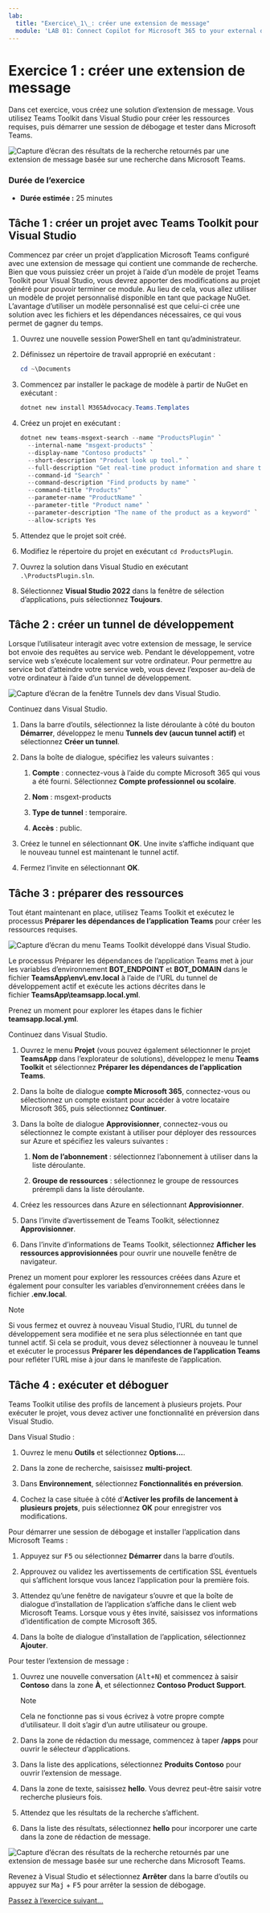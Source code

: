 ```yaml
---
lab:
  title: "Exercice\_1\_: créer une extension de message"
  module: 'LAB 01: Connect Copilot for Microsoft 365 to your external data in real-time with message extension plugins built with .NET and Visual Studio'
---
```


# Exercice 1 : créer une extension de message

Dans cet exercice, vous créez une solution d’extension de message. Vous utilisez Teams Toolkit dans Visual Studio pour créer les ressources requises, puis démarrer une session de débogage et tester dans Microsoft Teams.

![Capture d’écran des résultats de la recherche retournés par une extension de message basée sur une recherche dans Microsoft Teams.](../media/1-search-results.png)

### Durée de l’exercice

  - **Durée estimée :** 25 minutes

## Tâche 1 : créer un projet avec Teams Toolkit pour Visual Studio

Commencez par créer un projet d’application Microsoft Teams configuré avec une extension de message qui contient une commande de recherche. Bien que vous puissiez créer un projet à l’aide d’un modèle de projet Teams Toolkit pour Visual Studio, vous devrez apporter des modifications au projet généré pour pouvoir terminer ce module. Au lieu de cela, vous allez utiliser un modèle de projet personnalisé disponible en tant que package NuGet. L’avantage d’utiliser un modèle personnalisé est que celui-ci crée une solution avec les fichiers et les dépendances nécessaires, ce qui vous permet de gagner du temps.

1. Ouvrez une nouvelle session PowerShell en tant qu’administrateur.

1. Définissez un répertoire de travail approprié en exécutant :

    ```Powershell
    cd ~\Documents
    ```

1. Commencez par installer le package de modèle à partir de NuGet en exécutant :

    ```PowerShell
    dotnet new install M365Advocacy.Teams.Templates
    ```

1. Créez un projet en exécutant :

    ```PowerShell
    dotnet new teams-msgext-search --name "ProductsPlugin" `
      --internal-name "msgext-products" `
      --display-name "Contoso products" `
      --short-description "Product look up tool." `
      --full-description "Get real-time product information and share them in a conversation." `
      --command-id "Search" `
      --command-description "Find products by name" `
      --command-title "Products" `
      --parameter-name "ProductName" `
      --parameter-title "Product name" `
      --parameter-description "The name of the product as a keyword" `
      --allow-scripts Yes
    ```

1. Attendez que le projet soit créé.

1. Modifiez le répertoire du projet en exécutant `cd ProductsPlugin`.

1. Ouvrez la solution dans Visual Studio en exécutant `.\ProductsPlugin.sln`.

1. Sélectionnez **Visual Studio 2022** dans la fenêtre de sélection d’applications, puis sélectionnez **Toujours**.

## Tâche 2 : créer un tunnel de développement

Lorsque l’utilisateur interagit avec votre extension de message, le service bot envoie des requêtes au service web. Pendant le développement, votre service web s’exécute localement sur votre ordinateur. Pour permettre au service bot d’atteindre votre service web, vous devez l’exposer au-delà de votre ordinateur à l’aide d’un tunnel de développement.

![Capture d’écran de la fenêtre Tunnels dev dans Visual Studio.](../media/14-select-dev-tunnel.png)

Continuez dans Visual Studio.

1. Dans la barre d’outils, sélectionnez la liste déroulante à côté du bouton **Démarrer**, développez le menu **Tunnels dev (aucun tunnel actif)** et sélectionnez **Créer un tunnel**.

1. Dans la boîte de dialogue, spécifiez les valeurs suivantes :

    1. **Compte** : connectez-vous à l’aide du compte Microsoft 365 qui vous a été fourni. Sélectionnez **Compte professionnel ou scolaire**.

    1. **Nom** : msgext-products

    1. **Type de tunnel** : temporaire.

    1. **Accès** : public.

1. Créez le tunnel en sélectionnant **OK**. Une invite s’affiche indiquant que le nouveau tunnel est maintenant le tunnel actif.

1. Fermez l’invite en sélectionnant **OK**.

## Tâche 3 : préparer des ressources

Tout étant maintenant en place, utilisez Teams Toolkit et exécutez le processus **Préparer les dépendances de l’application Teams** pour créer les ressources requises.

![Capture d’écran du menu Teams Toolkit développé dans Visual Studio.](../media/15-prepare-teams-app-dependencies.png)

Le processus Préparer les dépendances de l’application Teams met à jour les variables d’environnement **BOT_ENDPOINT** et **BOT_DOMAIN** dans le fichier **TeamsApp\\env\\.env.local** à l’aide de l’URL du tunnel de développement actif et exécute les actions décrites dans le fichier **TeamsApp\\teamsapp.local.yml**.

Prenez un moment pour explorer les étapes dans le fichier **teamsapp.local.yml**.

Continuez dans Visual Studio.

1. Ouvrez le menu **Projet** (vous pouvez également sélectionner le projet **TeamsApp** dans l’explorateur de solutions), développez le menu **Teams Toolkit** et sélectionnez **Préparer les dépendances de l’application Teams**.

1. Dans la boîte de dialogue **compte Microsoft 365**, connectez-vous ou sélectionnez un compte existant pour accéder à votre locataire Microsoft 365, puis sélectionnez **Continuer**.

1. Dans la boîte de dialogue **Approvisionner**, connectez-vous ou sélectionnez le compte existant à utiliser pour déployer des ressources sur Azure et spécifiez les valeurs suivantes :

      1. **Nom de l’abonnement** : sélectionnez l’abonnement à utiliser dans la liste déroulante.

      1. **Groupe de ressources** : sélectionnez le groupe de ressources prérempli dans la liste déroulante.

1. Créez les ressources dans Azure en sélectionnant **Approvisionner**.

1. Dans l’invite d’avertissement de Teams Toolkit, sélectionnez **Approvisionner**.

1. Dans l’invite d’informations de Teams Toolkit, sélectionnez **Afficher les ressources approvisionnées** pour ouvrir une nouvelle fenêtre de navigateur.

Prenez un moment pour explorer les ressources créées dans Azure et également pour consulter les variables d’environnement créées dans le fichier **.env.local**.

> [!NOTE]
> Si vous fermez et ouvrez à nouveau Visual Studio, l’URL du tunnel de développement sera modifiée et ne sera plus sélectionnée en tant que tunnel actif. Si cela se produit, vous devez sélectionner à nouveau le tunnel et exécuter le processus **Préparer les dépendances de l’application Teams** pour refléter l’URL mise à jour dans le manifeste de l’application.

## Tâche 4 : exécuter et déboguer

Teams Toolkit utilise des profils de lancement à plusieurs projets. Pour exécuter le projet, vous devez activer une fonctionnalité en préversion dans Visual Studio.

Dans Visual Studio :

1. Ouvrez le menu **Outils** et sélectionnez **Options...**.

1. Dans la zone de recherche, saisissez **multi-project**.

1. Dans **Environnement**, sélectionnez **Fonctionnalités en préversion**.

1. Cochez la case située à côté d’**Activer les profils de lancement à plusieurs projets**, puis sélectionnez **OK** pour enregistrer vos modifications.

Pour démarrer une session de débogage et installer l’application dans Microsoft Teams :

1. Appuyez sur <kbd>F5</kbd> ou sélectionnez **Démarrer** dans la barre d’outils.

1. Approuvez ou validez les avertissements de certification SSL éventuels qui s’affichent lorsque vous lancez l’application pour la première fois.

1. Attendez qu’une fenêtre de navigateur s’ouvre et que la boîte de dialogue d’installation de l’application s’affiche dans le client web Microsoft Teams. Lorsque vous y êtes invité, saisissez vos informations d’identification de compte Microsoft 365.

1. Dans la boîte de dialogue d’installation de l’application, sélectionnez **Ajouter**.

Pour tester l’extension de message :

1. Ouvrez une nouvelle conversation (<kbd>Alt+N</kbd>) et commencez à saisir **Contoso** dans la zone **À**, et sélectionnez **Contoso Product Support**.

    > [!NOTE]
    > Cela ne fonctionne pas si vous écrivez à votre propre compte d’utilisateur. Il doit s’agir d’un autre utilisateur ou groupe.

1. Dans la zone de rédaction du message, commencez à taper **/apps** pour ouvrir le sélecteur d’applications.

1. Dans la liste des applications, sélectionnez **Produits Contoso** pour ouvrir l’extension de message.

1. Dans la zone de texte, saisissez **hello**. Vous devrez peut-être saisir votre recherche plusieurs fois.

1. Attendez que les résultats de la recherche s’affichent.

1. Dans la liste des résultats, sélectionnez **hello** pour incorporer une carte dans la zone de rédaction de message.

![Capture d’écran des résultats de la recherche retournés par une extension de message basée sur une recherche dans Microsoft Teams.](../media/1-search-results.png)

Revenez à Visual Studio et sélectionnez **Arrêter** dans la barre d’outils ou appuyez sur <kbd>Maj</kbd> + <kbd>F5</kbd> pour arrêter la session de débogage.

[Passez à l’exercice suivant…](./3-exercise-add-single-sign-on.md)